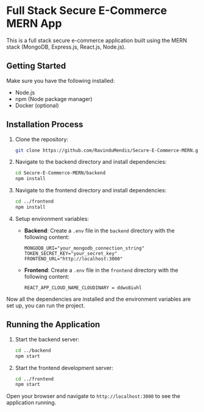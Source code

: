 # Full Stack Secure E-Commerce MERN App

This is a full stack secure e-commerce application built using the MERN stack (MongoDB, Express.js, React.js, Node.js).

## Getting Started

Make sure you have the following installed:

- Node.js
- npm (Node package manager)
- Docker (optional)

## Installation Process

1. Clone the repository:
    ```sh
    git clone https://github.com/RavinduMendis/Secure-E-Commerce-MERN.git
    ```
2. Navigate to the backend directory and install dependencies:
    ```sh
    cd Secure-E-Commerce-MERN/backend
    npm install
    ```
3. Navigate to the frontend directory and install dependencies:
    ```sh
    cd ../frontend
    npm install
    ```

4. Setup environment variables:

    - **Backend**: Create a `.env` file in the `backend` directory with the following content:
        ```plaintext
        MONGODB_URI="your_mongodb_connection_string"
        TOKEN_SECRET_KEY="your_secret_key"
        FRONTEND_URL="http://localhost:3000"
        ```

    - **Frontend**: Create a `.env` file in the `frontend` directory with the following content:
        ```plaintext
        REACT_APP_CLOUD_NAME_CLOUDINARY = ddwo8iuhl
        ```

Now all the dependencies are installed and the environment variables are set up, you can run the project.

## Running the Application

1. Start the backend server:
    ```sh
    cd ../backend
    npm start
    ```
2. Start the frontend development server:
    ```sh
    cd ../frontend
    npm start
    ```

Open your browser and navigate to `http://localhost:3000` to see the application running.
